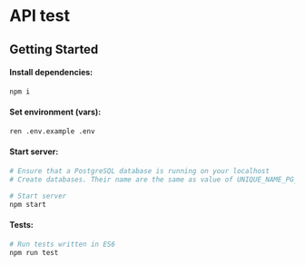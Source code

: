 # API test

## Getting Started

#### Install dependencies:

```sh
npm i
```

#### Set environment (vars):

```sh
ren .env.example .env
```

#### Start server:

```sh
# Ensure that a PostgreSQL database is running on your localhost
# Create databases. Their name are the same as value of UNIQUE_NAME_PG_TEST_DB, UNIQUE_NAME_PG_DB of '.env'

# Start server
npm start
```

#### Tests:

```sh
# Run tests written in ES6
npm run test
```

